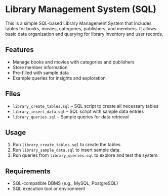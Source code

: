# Library Management System (SQL)

This is a simple SQL-based Library Management System that includes tables for books, movies, categories, publishers, and members. It allows basic data organization and querying for library inventory and user records.

## Features

- Manage books and movies with categories and publishers
- Store member information
- Pre-filled with sample data
- Example queries for insights and exploration

## Files

- `library_create_tables.sql` – SQL script to create all necessary tables
- `library_insert_data.sql` – SQL script with sample data entries
- `library_queries.sql` – Sample queries for data retrieval

## Usage

1. Run `library_create_tables.sql` to create the tables.
2. Run `library_sample_data.sql` to insert sample data.
3. Run queries from `library_queries.sql` to explore and test the system.

## Requirements

- SQL-compatible DBMS (e.g., MySQL, PostgreSQL)
- SQL execution tool or environment

